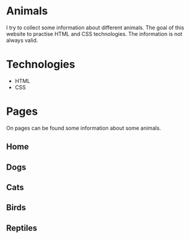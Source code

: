 # Animals
I try to collect some information about different animals. The goal of this website to practise HTML and CSS technologies. The information is not always valid.

# Technologies
- HTML
- CSS

# Pages

On pages can be found some information about some animals.

## Home

## Dogs

## Cats

## Birds

## Reptiles
